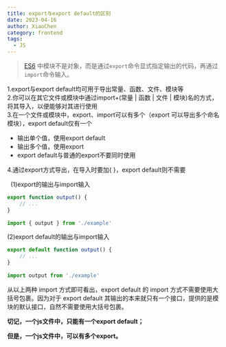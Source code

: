 ```yaml
---
title: export与export default的区别
date: 2023-04-16
author: XiaoChen
category: frontend
tags:
  - JS
---
```


> [ES6](https://so.csdn.net/so/search?q=ES6&spm=1001.2101.3001.7020 "ES6") 中模块不是对象，而是通过`export`命令显式指定输出的代码，再通过`import`命令输入。

<!-- more -->

1.export与export default均可用于导出常量、函数、文件、模块等  
2.你可以在其它文件或模块中通过import+(常量 | 函数 | 文件 | 模块)名的方式，将其导入，以便能够对其进行使用  
3.在一个文件或模块中，export、import可以有多个（export 可以导出多个命名模块），export default仅有一个

* 输出单个值，使用export default
* 输出多个值，使用export
* export default与普通的export不要同时使用

4.通过export方式导出，在导入时要加{ }，export default则不需要

  (1)export的输出与import输入

```js
export function output() {
    // ...
}
 
import { output } from './example'
```

(2)export default的输出与import输入

```js
export default function output() {
    // ...
}
 
import output from './example'
```

从以上两种 import 方式即可看出，export default 的 import 方式不需要使用大括号包裹。因为对于 export default 其输出的本来就只有一个接口，提供的是模块的默认接口，自然不需要使用大括号包裹。

**切记，一个js文件中，只能有一个export default；**

**但是，一个js文件中，可以有多个export。**

